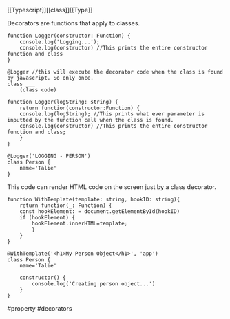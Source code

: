 [[Typescript]][[class]][[Type]]

Decorators are functions that apply to classes.
```
function Logger(constructor: Function) {
	console.log('Logging...');
	console.log(constructor) //This prints the entire constructor function and class
}

@Logger //this will execute the decorator code when the class is found by javascript. So only once.
class ___
	(class code)
```

```
function Logger(logString: string) {
	return function(constructor:Function) {
	console.log(logString); //This prints what ever parameter is inputted by the function call when the class is found.
	console.log(constructor) //This prints the entire constructor function and class;
	}
}

@Logger('LOGGING - PERSON')
class Person {
	name='Talie'
}
```

This code can render HTML code on the screen just by a class decorator.
```
function WithTemplate(template: string, hookID: string){
	return function(_: Function) {
	const hookElement: = document.getElementById(hookID)
	if (hookElement) {
		hookElement.innerHTML=template;
		}
	}
}

@WithTemplate('<h1>My Person Object</h1>', 'app')
class Person {
	name='Talie'

	constructor() {
		console.log('Creating person object...')
	}
}
```

#property #decorators

